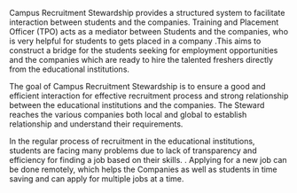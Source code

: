 Campus Recruitment Stewardship provides a structured system to facilitate interaction between students and the  companies. Training and Placement Officer (TPO) acts as a mediator between Students and the companies, who is very helpful for students to gets placed in a company .This aims to construct a bridge for the students seeking for employment opportunities and the companies which are ready to hire the talented freshers directly from the educational institutions. 

The goal of Campus Recruitment Stewardship is to ensure a good and efficient interaction for effective recruitment process and strong relationship between the educational institutions and the companies. The Steward reaches the various companies both local and global to establish relationship and understand their requirements.

In the regular process of recruitment in the educational institutions, students are facing many problems due to lack of transparency and efficiency for finding a job based on their skills. . Applying for a new job can be done remotely, which helps the Companies as well as students in time saving and can apply for multiple jobs at a time. 	
